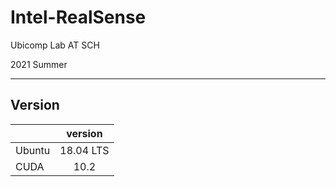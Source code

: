 # Intel-RealSense

Ubicomp Lab AT SCH  

2021 Summer  

---
## Version

||version|
|:---|:---:|
|Ubuntu |18.04 LTS |  
|CUDA | 10.2 |


